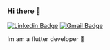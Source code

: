 ### Hi there 👋

[![Linkedin Badge](https://img.shields.io/badge/-MatheusFinoto-blue?style=flat-square&logo=Linkedin&logoColor=white&link=https://www.linkedin.com/in/matheus-finoto-a69949138/)](https://www.linkedin.com/in/matheus-finoto-a69949138/)
[![Gmail Badge](https://img.shields.io/badge/-Gmail-c14438?style=flat-square&logo=Gmail&logoColor=white&link=mailto:matheus.finoto@gmail.com)](mailto:matheus.finoto@gmail.com)

Im am a flutter developer  :blue_heart:


<!--
**MatheusFinoto/MatheusFinoto** is a ✨ _special_ ✨ repository because its `README.md` (this file) appears on your GitHub profile.

Here are some ideas to get you started:

- 🔭 I’m currently working on ...
- 🌱 I’m currently learning ...
- 👯 I’m looking to collaborate on ...
- 🤔 I’m looking for help with ...
- 💬 Ask me about ...
- 📫 How to reach me: ...
- 😄 Pronouns: ...
- ⚡ Fun fact: ...
-->
